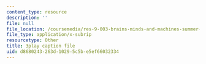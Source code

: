 ```yaml
---
content_type: resource
description: ''
file: null
file_location: /coursemedia/res-9-003-brains-minds-and-machines-summer-course-summer-2015/d8680243263d10295c5be5ef66032334_ggcbVV3Tquo.srt
file_type: application/x-subrip
resourcetype: Other
title: 3play caption file
uid: d8680243-263d-1029-5c5b-e5ef66032334
---
```

